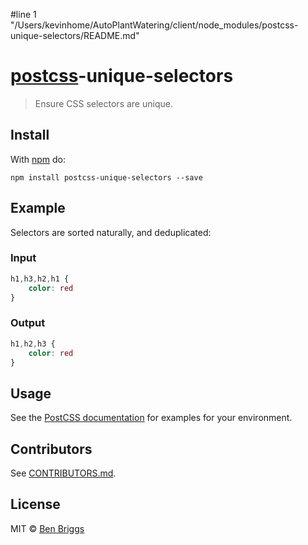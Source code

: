 #line 1 "/Users/kevinhome/AutoPlantWatering/client/node_modules/postcss-unique-selectors/README.md"
# [postcss][postcss]-unique-selectors

> Ensure CSS selectors are unique.

## Install

With [npm](https://npmjs.org/package/postcss-unique-selectors) do:

```
npm install postcss-unique-selectors --save
```

## Example

Selectors are sorted naturally, and deduplicated:

### Input

```css
h1,h3,h2,h1 {
    color: red
}
```

### Output

```css
h1,h2,h3 {
    color: red
}
```

## Usage

See the [PostCSS documentation](https://github.com/postcss/postcss#usage) for
examples for your environment.

## Contributors

See [CONTRIBUTORS.md](https://github.com/cssnano/cssnano/blob/master/CONTRIBUTORS.md).

## License

MIT © [Ben Briggs](http://beneb.info)

[postcss]: https://github.com/postcss/postcss

